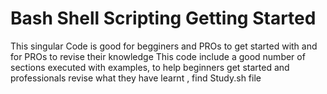 # Bash Shell Scripting Getting Started
 This singular Code is good for begginers and PROs to get started with and for PROs to revise their knowledge 
 This code include a good number of sections  executed with examples, to help beginners get started and professionals revise what they have learnt , find Study.sh file 
